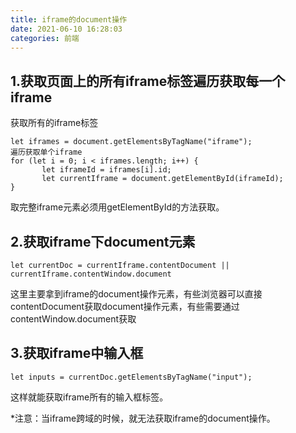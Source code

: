 ```yaml
---
title: iframe的document操作
date: 2021-06-10 16:28:03
categories: 前端
---
```

## 1.获取页面上的所有iframe标签遍历获取每一个iframe
获取所有的iframe标签
```
let iframes = document.getElementsByTagName("iframe");
遍历获取单个iframe
for (let i = 0; i < iframes.length; i++) {
       let iframeId = iframes[i].id;
       let currentIframe = document.getElementById(iframeId);
}
```
取完整iframe元素必须用getElementById的方法获取。
## 2.获取iframe下document元素
```
let currentDoc = currentIframe.contentDocument || currentIframe.contentWindow.document  
```
这里主要拿到iframe的document操作元素，有些浏览器可以直接contentDocument获取document操作元素，有些需要通过contentWindow.document获取
## 3.获取iframe中输入框
```
let inputs = currentDoc.getElementsByTagName("input");
```
这样就能获取iframe所有的输入框标签。

*注意：当iframe跨域的时候，就无法获取iframe的document操作。
